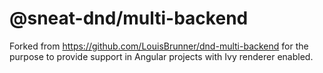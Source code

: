 # @sneat-dnd/multi-backend

Forked from https://github.com/LouisBrunner/dnd-multi-backend for the purpose to provide support in Angular projects with Ivy renderer enabled. 
